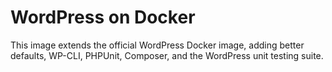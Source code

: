 # WordPress on Docker

This image extends the official WordPress Docker image, adding better defaults,
WP-CLI, PHPUnit, Composer, and the WordPress unit testing suite.
